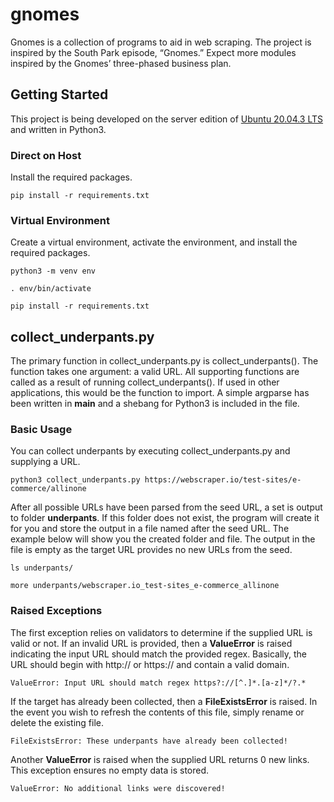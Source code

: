 # gnomes

Gnomes is a collection of programs to aid in web scraping. The project is inspired by the South Park episode, “Gnomes.” Expect more modules inspired by the Gnomes’ three-phased business plan.

## Getting Started

This project is being developed on the server edition of [Ubuntu 20.04.3
LTS](https://releases.ubuntu.com/20.04/) and written in Python3.

### Direct on Host

Install the required packages.

```shell
pip install -r requirements.txt
```

### Virtual Environment

Create a virtual environment, activate the environment, and install the required packages.

```shell
python3 -m venv env
```

```shell
. env/bin/activate
```

```shell
pip install -r requirements.txt
```

## collect_underpants.py

The primary function in collect_underpants.py is collect_underpants(). The function
takes one argument: a valid URL. All supporting functions are called as a result of
running collect_underpants(). If used in other applications, this would be the
function to import. A simple argparse has been written in __main__ and a shebang for
Python3 is included in the file.

### Basic Usage

You can collect underpants by executing collect_underpants.py and supplying a URL.

```shell
python3 collect_underpants.py https://webscraper.io/test-sites/e-commerce/allinone
```

After all possible URLs have been parsed from the seed URL, a set is output to
folder **underpants**. If this folder does not exist, the program will create it
for you and store the output in a file named after the seed URL. The example
below will show you the created folder and file. The output in the file is empty
as the target URL provides no new URLs from the seed.

```shell
ls underpants/
```

```shell
more underpants/webscraper.io_test-sites_e-commerce_allinone
```

### Raised Exceptions

The first exception relies on validators to determine if the supplied URL is
valid or not. If an invalid URL is provided, then a **ValueError** is raised
indicating the input URL should match the provided regex. Basically, the URL
should begin with http:// or https:// and contain a valid domain.

```shell
ValueError: Input URL should match regex https?://[^.]*.[a-z]*/?.*
```

If the target has already been collected, then a **FileExistsError** is raised.
In the event you wish to refresh the contents of this file, simply rename or
delete the existing file.

```shell
FileExistsError: These underpants have already been collected!
```

Another **ValueError** is raised when the supplied URL returns 0 new links. This
exception ensures no empty data is stored.

```shell
ValueError: No additional links were discovered!
```
